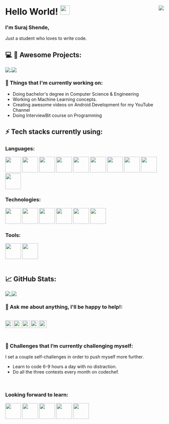 # Hello World! <img src="https://raw.githubusercontent.com/MartinHeinz/MartinHeinz/master/wave.gif" width="30px">  <img align="right" src="https://visitor-badge.laobi.icu/badge?page_id=surajshende247.surajshende247"/>

### I'm Suraj Shende, 

Just a student who loves to write code.


## :computer: :satellite: Awesome Projects:

<a href="https://github.com/surajshende247/Innovative_Learning">
  <img align="center" src="https://github-readme-stats.vercel.app/api/pin/?username=surajshende247&repo=Innovative_Learning&title_color=ffffff&text_color=c9cacc&icon_color=2bbc8a&bg_color=1d1f21" />
</a>


<a href="https://github.com/surajshende247/laptop_repairing_shop">
  <img align="center" src="https://github-readme-stats.vercel.app/api/pin/?username=surajshende247&repo=laptop_repairing_shop&title_color=ffffff&text_color=c9cacc&icon_color=2bbc8a&bg_color=1d1f21" />
</a>    

### 💼  Things that I'm currently working on: 
* Doing bachelor's degree in Computer Science & Engineering
* Working on Machine Learning concepts.
* Creating awesome videos on Android Development for my YouTube Channel
* Doing InterviewBit course on Programming

## ⚡ Tech stacks currently using:


###  Languages:

<code><img height="50" src="https://www.vectorlogo.zone/logos/android/android-ar21.svg"></code>
<code><img height="50" src="https://www.vectorlogo.zone/logos/java/java-ar21.svg"></code>
<code><img height="50" src="https://www.vectorlogo.zone/logos/python/python-ar21.svg"></code>
<code><img height="50" src="https://www.vectorlogo.zone/logos/kotlinlang/kotlinlang-ar21.svg"></code>
<code><img height="50" src="https://www.vectorlogo.zone/logos/w3_html5/w3_html5-ar21.svg"></code>
<code><img height="50" src="https://www.vectorlogo.zone/logos/netlifyapp_watercss/netlifyapp_watercss-ar21.svg"></code>
<code><img height="50" src="https://www.vectorlogo.zone/logos/javascript/javascript-ar21.svg"></code>
<code><img height="50" src="https://www.vectorlogo.zone/logos/php/php-ar21.svg"></code>
<code><img height="50" src="https://www.vectorlogo.zone/logos/mysql/mysql-ar21.svg"></code>
<code><img height="50" src="https://www.vectorlogo.zone/logos/sqlite/sqlite-ar21.svg"></code>
<br>


###  Technologies:

<code><img height="50" src="https://www.vectorlogo.zone/logos/git-scm/git-scm-ar21.svg"></code>
<code><img height="50" src="https://www.vectorlogo.zone/logos/firebase/firebase-ar21.svg"></code>
<code><img height="50" src="https://www.vectorlogo.zone/logos/google_admob/google_admob-ar21.svg"></code>
<code><img height="50" src="https://www.vectorlogo.zone/logos/google_analytics/google_analytics-ar21.svg"></code>
<code><img height="50" src="https://www.vectorlogo.zone/logos/json/json-ar21.svg"></code>
<code><img height="50" src="https://www.vectorlogo.zone/logos/getbootstrap/getbootstrap-ar21.svg"></code>
<br>

###  Tools:

<code><img height="50" src="https://www.vectorlogo.zone/logos/jupyter/jupyter-ar21.svg"></code>
<code><img height="50" src="https://www.vectorlogo.zone/logos/visualstudio_code/visualstudio_code-ar21.svg"></code>
<br>
<br>
 

## &#x1f4c8; GitHub Stats:

<a href="https://github.com/surajshende247/surajshende247">
  <img align="top" src="https://github-readme-stats.vercel.app/api/top-langs/?username=surajshende247&layout=compact&count_private=true"/>
</a>

<a href="https://github.com/surajshende247/surajshende247">
  <img align="top" src="https://github-readme-stats.vercel.app/api?username=surajshende247&count_private=true&show_icons=true alt="Suraj's GitHub Stats" />
</a>





### 💬 Ask me about anything, I'll be happy to help!: 


<br> 
  <a href="https://www.linkedin.com/in/surajshende247/" target="_blank">
   <img align="left" alt="" width="24px" src="https://www.vectorlogo.zone/logos/linkedin/linkedin-icon.svg" />
  </a>
  
   <a href="https://www.vectorlogo.zone/logos/facebook/facebook-official.svg" target="_blank">
   <img align="left" alt="" width="24px" src="https://www.vectorlogo.zone/logos/facebook/facebook-official.svg" />
  </a>
  
   <a href="https://www.instagram.com/suraj_247/" target="_blank">
   <img align="left" alt="" width="24px" src="https://www.vectorlogo.zone/logos/instagram/instagram-icon.svg" />
  </a>
  
   <a href="https://twitter.com/surajshende247/" target="_blank">
   <img align="left" alt="" width="24px" src="https://www.vectorlogo.zone/logos/twitter/twitter-official.svg" />
  </a>
  
   <a href="mailto:surajshende247@gmail.com" target="_blank">
   <img align="left" alt="" width="24px" src="https://www.vectorlogo.zone/logos/gmail/gmail-icon.svg" />
  </a>
  
 
 <br><br>
 
 ### 🌱 Challenges that I’m currently challenging myself:
I set a couple self-challenges in order to push myself more further. 

* Learn to code 6-9 hours a day with no distraction.
* Do all the three contests every month on codechef.
 
 
 <br>
 
 ###  Looking forward to learn:

<code><img height="50" src="https://www.vectorlogo.zone/logos/amazon_aws/amazon_aws-ar21.svg"></code>
<code><img height="50" src="https://www.vectorlogo.zone/logos/google_cloud/google_cloud-ar21.svg"></code>
<code><img height="50" src="https://www.vectorlogo.zone/logos/google_appengine/google_appengine-ar21.svg"></code>
<code><img height="50" src="https://www.vectorlogo.zone/logos/tensorflow/tensorflow-ar21.svg"></code>
<code><img height="50" src="https://www.vectorlogo.zone/logos/docker/docker-ar21.svg"></code>






